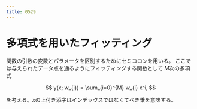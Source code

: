 ```yaml
---
title: 0529
---
```


# 多項式を用いたフィッティング

関数の引数の変数とパラメータを区別するためにセミコロンを用いる。
ここでは与えられたデータ点を通るようにフィッティングする関数として
$M$次の多項式

$$
y(x; w_{i}) = \sum_{i=0}^{M} w_{i} x^i,
$$

を考える。$x$の上付き添字はインデックスではなくてべき乗を意味する。
